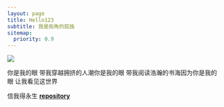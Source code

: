 ```yaml
---
layout: page
title: Hello123
subtitle: 我是街角的孤独
sitemap:
  priority: 0.9
---
```


<img src="{{ '/assets/img/pudhina.jpg' | prepend: site.baseurl }}" id="about-img">

<div id="describe-text">
	<p>你是我的眼 带我穿越拥挤的人潮你是我的眼 带我阅读浩瀚的书海因为你是我的眼 让我看见这世界</p>
	<p>信我得永生 <strong> <a href="https://github.com/knhash/Pudhina"> repository</a> </strong></p>
</div>